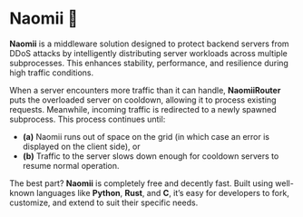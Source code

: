 ﻿# Naomii 🌹

**Naomii** is a middleware solution designed to protect backend servers from DDoS attacks by intelligently distributing server workloads across multiple subprocesses. This enhances stability, performance, and resilience during high traffic conditions.

When a server encounters more traffic than it can handle, **NaomiiRouter** puts the overloaded server on cooldown, allowing it to process existing requests. Meanwhile, incoming traffic is redirected to a newly spawned subprocess. This process continues until:

- **(a)** Naomii runs out of space on the grid (in which case an error is displayed on the client side), or  
- **(b)** Traffic to the server slows down enough for cooldown servers to resume normal operation.

The best part? **Naomii** is completely free and decently fast. Built using well-known languages like **Python**, **Rust**, and **C**, it’s easy for developers to fork, customize, and extend to suit their specific needs.


